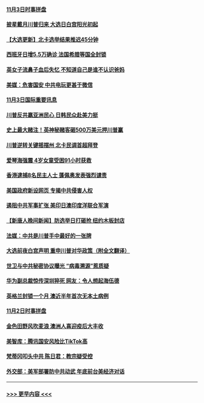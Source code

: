 #### [11月3日时事拼盘](../pages/prog202/a102978355.md?t=11040601) 
#### [披星戴月川普归来 大选日白宫阳光初起](../pages/prog202/a102978324.md?t=11040601) 
#### [【大选更新】北卡选举结果推迟45分钟](../pages/prog202/a102977799.md?t=11040601) 
#### [西班牙日增5.5万确诊 法国希腊等国全封锁](../pages/prog202/a102978158.md?t=11040601) 
#### [英女子流鼻子血后失忆 不知道自己是谁不认识爸妈](../pages/prog202/a102977988.md?t=11040601) 
#### [美媒：危害国安 中共电玩更甚于微信](../pages/prog202/a102977989.md?t=11040601) 
#### [11月3日国际重要讯息](../pages/prog202/a102977957.md?t=11040601) 
#### [川普反共嬴亚洲民心 日韩民众赴美力挺](../pages/prog202/a102977910.md?t=11040601) 
#### [史上最大赌注！英神秘赌客砸500万美元押川普赢](../pages/prog202/a102977893.md?t=11040601) 
#### [川普逆转关键摇摆州 北卡民调首超拜登](../pages/prog202/a102977863.md?t=11040601) 
#### [爱琴海强震 4岁女童受困91小时获救](../pages/prog202/a102977850.md?t=11040601) 
#### [香港逮捕8名民主人士 蓬佩奥发表强烈谴责](../pages/prog202/a102977793.md?t=11040601) 
#### [美国政府新设网页 专揭中共侵害人权](../pages/prog202/a102977785.md?t=11040601) 
#### [遏阻中共军事扩张 美印日澳印度洋联合军演](../pages/prog202/a102977755.md?t=11040601) 
#### [【新唐人晚间新闻】防选举日打砸抢 纽约木板封店](../pages/prog202/a102977761.md?t=11040601) 
#### [法媒：中共是川普手中最好的一张牌](../pages/prog202/a102977699.md?t=11040601) 
#### [大选前夜白宫声明 重申川普对华政策（附全文翻译）](../pages/prog202/a102977671.md?t=11040601) 
#### [世卫与中共秘密协议曝光 “病毒溯源”惹质疑](../pages/prog202/a102977652.md?t=11040601) 
#### [华为副总裁惊传深圳猝死 网友：令人想起海伍德](../pages/prog202/a102977629.md?t=11040601) 
#### [英格兰封锁一个月 澳近半年首次无本土病例](../pages/prog202/a102977332.md?t=11040601) 
#### [11月2日时事拼盘](../pages/prog202/a102977494.md?t=11040601) 
#### [金色田野风吹麦浪 澳洲人喜迎疫后大丰收](../pages/prog202/a102977456.md?t=11040601) 
#### [美智库：腾讯国安风险比TikTok高](../pages/prog202/a102977344.md?t=11040601) 
#### [梵蒂冈叩头中共 陈日君：教宗疑受控](../pages/prog202/a102977294.md?t=11040601) 
#### [外交部：美军部署防中共动武 年底前台美经济对话](../pages/prog202/a102977291.md?t=11040601) 

----
#### [ >>> 更早内容 <<< ](../indexes/prog202-earlier.md)
